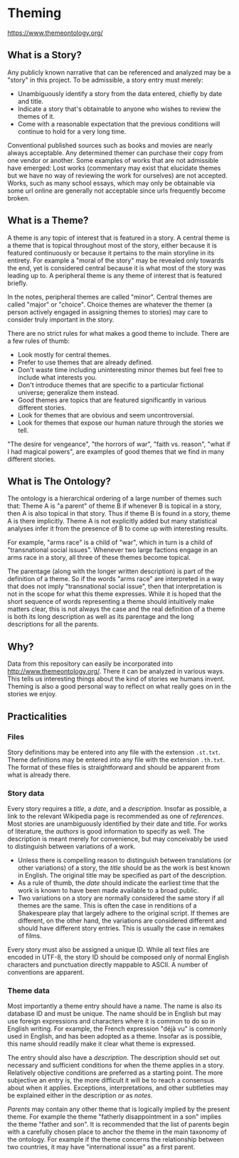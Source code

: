 # Theming

https://www.themeontology.org/  


## What is a Story?

Any publicly known narrative that can be referenced and analyzed may be a "story" in this project.
To be admissible, a story entry must merely:

- Unambiguously identify a story from the data entered, chiefly by date and title.
- Indicate a story that's obtainable to anyone who wishes to review the themes of it.
- Come with a reasonable expectation that the previous conditions will continue to hold for a very long time.

Conventional published sources such as books and movies are nearly always acceptable.
Any determined themer can purchase their copy from one vendor or another.
Some examples of works that are not admissible have emerged:
Lost works (commentary may exist that elucidate themes but we have no way of reviewing the work for ourselves) are not accepted. 
Works, such as many school essays, which may only be obtainable via some url online are generally not acceptable since urls frequently become broken.


## What is a Theme?

A theme is any topic of interest that is featured in a story.
A central theme is a theme that is topical throughout most of the story, either because it is featured continuously or because it pertains to the main storyline in its entirety. 
For example a "moral of the story" may be revealed only towards the end, yet is considered central because it is what most of the story was leading up to.
A peripheral theme is any theme of interest that is featured briefly.

In the notes, peripheral themes are called "minor". 
Central themes are called "major" or "choice".
Choice themes are whatever the themer (a person actively engaged in assigning themes to stories) may care to consider truly important in the story.

There are no strict rules for what makes a good theme to include.
There are a few rules of thumb:

- Look mostly for central themes.
- Prefer to use themes that are already defined.
- Don't waste time including uninteresting minor themes but feel free to include what interests you.
- Don't introduce themes that are specific to a particular fictional universe; generalize them instead.
- Good themes are topics that are featured significantly in various different stories.
- Look for themes that are obvious and seem uncontroversial.
- Look for themes that expose our human nature through the stories we tell.

"The desire for vengeance", "the horrors of war", "faith vs. reason", "what if I had magical powers", are examples of good themes that we find in many different stories.


## What is The Ontology?

The ontology is a hierarchical ordering of a large number of themes such that:
Theme A is "a parent" of theme B if whenever B is topical in a story, then A is also topical in that story.
Thus if theme B is found in a story, theme A is there implicitly.
Theme A is not explicitly added but many statistical analyses infer it from the presence of B to come up with interesting results.

For example, "arms race" is a child of "war", which in turn is a child of "transnational social issues". 
Whenever two large factions engage in an arms race in a story, all three of these themes become topical.

The parentage (along with the longer written description) is part of the definition of a theme.
So if the words "arms race" are interpreted in a way that does not imply "transnational social issue", then that interpretation is not in the scope for what this theme expresses.
While it is hoped that the short sequence of words representing a theme should intuitively make matters clear, this is not always the case and the real definition of a theme is both its long description as well as its parentage and the long descriptions for all the parents.


## Why?

Data from this repository can easily be incorporated into http://www.themeontology.org/. 
There it can be analyzed in various ways.
This tells us interesting things about the kind of stories we humans invent.
Theming is also a good personal way to reflect on what really goes on in the stories we enjoy.



## Practicalities

### Files

Story definitions may be entered into any file with the extension `.st.txt`. Theme definitions may be entered into any file 
with the extension `.th.txt`. The format of these files is straightforward and should be apparent from what is already there.

### Story data

Every story requires a *title*, a *date*, and a *description*. Insofar as possible, a link to the relevant Wikipedia page
is recommended as one of *references*. Most stories are unambiguously identified by their date and title. For works of
literature, the *authors* is good information to specify as well. The description is meant merely for convenience, but
may conceivably be used to distinguish between variations of a work.

- Unless there is compelling reason to distinguish between translations (or other variations) of a story, the *title* should 
be as the work is best known in English. The original title may be specified as part of the description.
- As a rule of thumb, the *date* should indicate the earliest time that the work is known to have been made available
to a broad public. 
- Two variations on a story are normally considered the same story if all themes are the same. This is often the case in
renditions of a Shakespeare play that largely adhere to the original script. If themes are different, on the other hand,
the variations are considered different and should have different story entries. This is usually the case in remakes
of films.

Every story must also be assigned a unique ID. While all text files are encoded in UTF-8, the story ID should be composed
only of normal English characters and punctuation directly mappable to ASCII. A number of conventions are apparent.

### Theme data

Most importantly a theme entry should have a name. The name is also its database ID and must be unique. 
The name should be in English but may use foreign expressions and characters where it is common to do so in English writing. 
For example, the French expression "déjà vu" is commonly used in English, and has been adopted as a theme.
Insofar as is possible, this name should readily make it clear what theme is expressed.

The entry should also have a *description*. 
The description should set out necessary and sufficient conditions for when the theme applies in a story.
Relatively objective conditions are preferred as a starting point.
The more subjective an entry is, the more difficult it will be to reach a consensus about when it applies.
Exceptions, interpretations, and other subtleties may be explained either in the description or as *notes*.

*Parents* may contain any other theme that is logically implied by the present theme.
For example the theme "fatherly disappointment in a son" implies the theme "father and son".
It is recommended that the list of parents begin with a carefully chosen place to anchor the theme in the main taxonomy of the ontology.
For example if the theme concerns the relationship between two countries, it may have "international issue" as a first parent.




